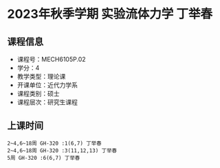 # 2023年秋季学期 实验流体力学 丁举春






## 课程信息

- 课程号：MECH6105P.02
- 学分：4
- 教学类型：理论课
- 开课单位：近代力学系
- 课程类别：硕士
- 课程层次：研究生课程

## 上课时间

```
2~4,6~18周 GH-320 :1(6,7) 丁举春
2~4,6~18周 GH-320 :3(11,12,13) 丁举春
5周 GH-320 :6(6,7) 丁举春
```

